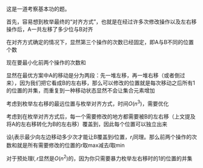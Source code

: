 这是一道考察基本功的题。

首先，容易想到枚举最终的“对齐方式”，也就是在经过许多次修改操作以及左右移操作后，A一共左移了多少位与B对齐

在对齐方式确定的情况下，显然第三个操作的次数已经固定，即A与B不同的位置个数

现在要最小化前两个操作的次数和

显然在最优方案中A的移动是分为两段：先一堆左移，再一堆右移（或者倒过来），因为我们把它看成B的左右移，那么可以修改的位置就是每次移动之后所有1的位置的并集，而重复到一种移动状态显然不会让集合元素增加

考虑到枚举左右移的最远位置与枚举对齐方式，时间$O(n^3)$，需要优化

考虑到在枚举对齐方式后，每一个需要修改的地方都需要被B的左右移（上文提及将A的左右移转化为B的左右移）覆盖到，因此每个位置可以独立出来

设$l_i$表示最少向左边移动多少次才能让B覆盖到$i$位置，$r_i$同理。那么前两个操作的次数和就是所有需要修改的位置的$r$取max减去$l$取min

对于预处理$l,r$显然是$O(n^2)$的，因为你只需要暴力枚举左右移时的1的位置的并集